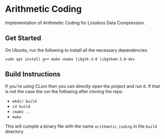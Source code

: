 # Arithmetic Coding

Implementation of Arithmetic Coding for Lossless Data Compression.

## Get Started

On Ubuntu, run the following to install all the necessary dependencies

```
sudo apt install g++ make cmake libgtk-3-0 libgtkmm-3.0-dev
```

## Build Instructions

If you're using CLion then you can directly open the project and run it. If that is not
the case the run the following after cloning the repo

* `mkdir build`
* `cd build`
* `cmake ..`
* `make`

This will compile a binary file with the name `arithmetic_coding` in the `build`
directory
 